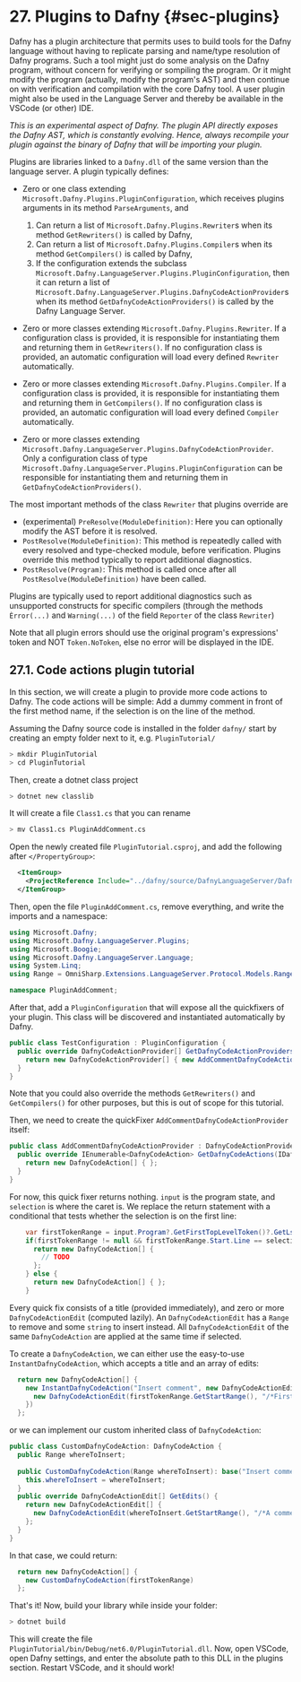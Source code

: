 # 27. Plugins to Dafny {#sec-plugins}

Dafny has a plugin architecture that permits uses to build tools for the Dafny language without having to replicate 
parsing and name/type resolution of Dafny programs. Such a tool might just do some analysis on the Dafny program,
without concern for verifying or sompiling the program. Or it might modify the program (actually, modify the program's AST) 
and then continue on with verification and compilation with the core Dafny tool. A user plugin might also be used
in the Language Server and thereby be available in the VSCode (or other) IDE.

*_This is an experimental aspect of Dafny._
The plugin API directly exposes the Dafny AST, which is constantly evolving.
Hence, always recompile your plugin against the binary of Dafny that will be importing your plugin.*

Plugins are libraries linked to a `Dafny.dll` of the same version than the language server.
A plugin typically defines:

* Zero or one class extending `Microsoft.Dafny.Plugins.PluginConfiguration`, which receives plugins arguments in its method `ParseArguments`, and
  1) Can return a list of `Microsoft.Dafny.Plugins.Rewriter`s when its method `GetRewriters()` is called by Dafny,
  2) Can return a list of `Microsoft.Dafny.Plugins.Compiler`s when its method `GetCompilers()` is called by Dafny,
  3) If the configuration extends the subclass `Microsoft.Dafny.LanguageServer.Plugins.PluginConfiguration`,
     then it can return a list of `Microsoft.Dafny.LanguageServer.Plugins.DafnyCodeActionProvider`s when its method `GetDafnyCodeActionProviders()` is called by the Dafny Language Server.

* Zero or more classes extending `Microsoft.Dafny.Plugins.Rewriter`.
  If a configuration class is provided, it is responsible for instantiating them and returning them in `GetRewriters()`.
  If no configuration class is provided, an automatic configuration will load every defined `Rewriter` automatically.
* Zero or more classes extending `Microsoft.Dafny.Plugins.Compiler`.
  If a configuration class is provided, it is responsible for instantiating them and returning them in `GetCompilers()`.
  If no configuration class is provided, an automatic configuration will load every defined `Compiler` automatically.
* Zero or more classes extending `Microsoft.Dafny.LanguageServer.Plugins.DafnyCodeActionProvider`.
  Only a configuration class of type `Microsoft.Dafny.LanguageServer.Plugins.PluginConfiguration` can be responsible for instantiating them and returning them in `GetDafnyCodeActionProviders()`.

The most important methods of the class `Rewriter` that plugins override are
* (experimental) `PreResolve(ModuleDefinition)`: Here you can optionally modify the AST before it is resolved.
* `PostResolve(ModuleDefinition)`: This method is repeatedly called with every resolved and type-checked module, before verification.
  Plugins override this method typically to report additional diagnostics.
* `PostResolve(Program)`: This method is called once after all `PostResolve(ModuleDefinition)` have been called.

Plugins are typically used to report additional diagnostics such as unsupported constructs for specific compilers (through the methods `Èrror(...)` and `Warning(...)` of the field `Reporter` of the class `Rewriter`)

Note that all plugin errors should use the original program's expressions' token and NOT `Token.NoToken`, else no error will be displayed in the IDE.

## 27.1. Code actions plugin tutorial

In this section, we will create a plugin to provide more code actions to Dafny.
The code actions will be simple: Add a dummy comment in front of the first method name,
if the selection is on the line of the method.

Assuming the Dafny source code is installed in the folder `dafny/`
start by creating an empty folder next to it, e.g. `PluginTutorial/`

```bash
> mkdir PluginTutorial
> cd PluginTutorial
```
Then, create a dotnet class project
```bash
> dotnet new classlib
```
It will create a file `Class1.cs` that you can rename
```bash
> mv Class1.cs PluginAddComment.cs
```
Open the newly created file `PluginTutorial.csproj`, and add the following after `</PropertyGroup>`:
```xml
  <ItemGroup>
    <ProjectReference Include="../dafny/source/DafnyLanguageServer/DafnyLanguageServer.csproj" />
  </ItemGroup>
```


Then, open the file `PluginAddComment.cs`, remove everything, and write the imports and a namespace:

```csharp
using Microsoft.Dafny;
using Microsoft.Dafny.LanguageServer.Plugins;
using Microsoft.Boogie;
using Microsoft.Dafny.LanguageServer.Language;
using System.Linq;
using Range = OmniSharp.Extensions.LanguageServer.Protocol.Models.Range;

namespace PluginAddComment;
```

After that, add a `PluginConfiguration` that will expose all the quickfixers of your plugin.
This class will be discovered and instantiated automatically by Dafny.
```csharp
public class TestConfiguration : PluginConfiguration {
  public override DafnyCodeActionProvider[] GetDafnyCodeActionProviders() {
    return new DafnyCodeActionProvider[] { new AddCommentDafnyCodeActionProvider() };
  }
}
```
Note that you could also override the methods `GetRewriters()` and `GetCompilers()` for other purposes, but this is out of scope for this tutorial.

Then, we need to create the quickFixer `AddCommentDafnyCodeActionProvider` itself:

```csharp
public class AddCommentDafnyCodeActionProvider : DafnyCodeActionProvider {
  public override IEnumerable<DafnyCodeAction> GetDafnyCodeActions(IDafnyCodeActionInput input, Range selection) {
    return new DafnyCodeAction[] { };
  }
}
```

For now, this quick fixer returns nothing. `input` is the program state, and `selection` is where the caret is.
We replace the return statement with a conditional that tests whether the selection is on the first line:
```csharp
    var firstTokenRange = input.Program?.GetFirstTopLevelToken()?.GetLspRange();
    if(firstTokenRange != null && firstTokenRange.Start.Line == selection.Start.Line) {
      return new DafnyCodeAction[] {
        // TODO
      };
    } else {
      return new DafnyCodeAction[] { };
    }
```

Every quick fix consists of a title (provided immediately), and zero or more `DafnyCodeActionEdit` (computed lazily).
An `DafnyCodeActionEdit` has a `Range` to remove and some `string` to insert instead. All `DafnyCodeActionEdit`
of the same `DafnyCodeAction` are applied at the same time if selected.

To create a `DafnyCodeAction`, we can either use the easy-to-use `InstantDafnyCodeAction`, which accepts a title and an array of edits:
```csharp
  return new DafnyCodeAction[] {
    new InstantDafnyCodeAction("Insert comment", new DafnyCodeActionEdit[] {
      new DafnyCodeActionEdit(firstTokenRange.GetStartRange(), "/*First comment*/")
    })
  };
```

or we can implement our custom inherited class of `DafnyCodeAction`:
```csharp
public class CustomDafnyCodeAction: DafnyCodeAction {
  public Range whereToInsert;
  
  public CustomDafnyCodeAction(Range whereToInsert): base("Insert comment") {
    this.whereToInsert = whereToInsert;
  }
  public override DafnyCodeActionEdit[] GetEdits() {
    return new DafnyCodeActionEdit[] {
      new DafnyCodeActionEdit(whereToInsert.GetStartRange(), "/*A comment*/")
    };
  }
}
```
In that case, we could return:
```csharp
  return new DafnyCodeAction[] {
    new CustomDafnyCodeAction(firstTokenRange)
  };
```

That's it! Now, build your library while inside your folder:
```bash
> dotnet build
```

This will create the file `PluginTutorial/bin/Debug/net6.0/PluginTutorial.dll`.
Now, open VSCode, open Dafny settings, and enter the absolute path to this DLL in the plugins section.
Restart VSCode, and it should work!
